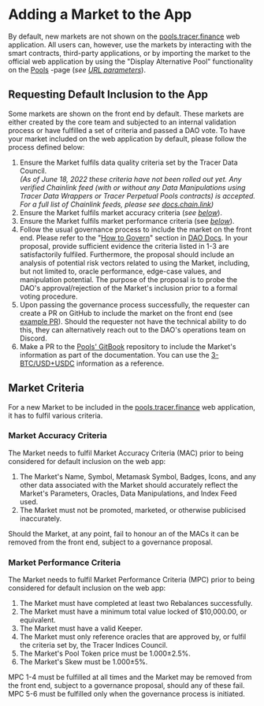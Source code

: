 # Adding a Market to the App

By default, new markets are not shown on the [pools.tracer.finance](https://pools.tracer.finance/) web application. All users can, however, use the markets by interacting with the smart contracts, third-party applications, or by importing the market to the official web application by using the "Display Alternative Pool" functionality on the [Pools](https://pools.tracer.finance/pools/) -page (_see_ [_URL parameters_](../../developer-resources/url-parameters.md)).

## Requesting Default Inclusion to the App

Some markets are shown on the front end by default. These markets are either created by the core team and subjected to an internal validation process or have fulfilled a set of criteria and passed a DAO vote. To have your market included on the web application by default, please follow the process defined below:

1. Ensure the Market fulfils data quality criteria set by the Tracer Data Council.\
   _(As of June 18, 2022 these criteria have not been rolled out yet. Any verified Chainlink feed (with or without any Data Manipulations using Tracer Data Wrappers or Tracer Perpetual Pools contracts) is accepted. For a full list of Chainlink feeds, please see_ [_docs.chain.link_](https://docs.chain.link/docs/arbitrum-price-feeds/)_)_
2. Ensure the Market fulfils market accuracy criteria (_see_ [_below_](adding-a-market-to-the-app.md#market-accuracy-criteria)).
3. Ensure the Market fulfils market performance criteria (see [_below_](adding-a-market-to-the-app.md#undefined)).
4. Follow the usual governance process to include the market on the front end. Please refer to the "[How to Govern](https://dao.docs.tracer.finance/governance/governors#how-to-govern)" section in [DAO Docs](https://app.gitbook.com/o/-MbdsGfc3PEsikGQpmCo/s/c7RWzlPWCpuLBm0Xz4Xw/). In your proposal, provide sufficient evidence the criteria listed in 1-3 are satisfactorily fulfiled. Furthermore, the proposal should include an analysis of potential risk vectors related to using the Market, including, but not limited to, oracle performance, edge-case values, and manipulation potential. The purpose of the proposal is to probe the DAO's approval/rejection of the Market's inclusion prior to a formal voting procedure.
5. Upon passing the governance process successfully, the requester can create a PR on GitHub to include the market on the front end (see [example PR](https://github.com/mycelium-ethereum/perpetual-api/pull/125)). Should the requester not have the technical ability to do this, they can alternatively reach out to the DAO's operations team on Discord.
6. Make a PR to the [Pools' GitBook](https://github.com/tracer-protocol/docs-pools) repository to include the Market's information as part of the documentation. You can use the [3-BTC/USD+USDC](https://pools.docs.tracer.finance/advanced-topics/markets-arbitrum-one/crypto) information as a reference.

## Market Criteria

For a new Market to be included in the [pools.tracer.finance](https://pools.tracer.finance/) web application, it has to fulfil various criteria.

### Market Accuracy Criteria

The Market needs to fulfil Market Accuracy Criteria (MAC) prior to being considered for default inclusion on the web app:

1. The Market's Name, Symbol, Metamask Symbol, Badges, Icons, and any other data associated with the Market should accurately reflect the Market's Parameters, Oracles, Data Manipulations, and Index Feed used.
2. The Market must not be promoted, marketed, or otherwise publicised inaccurately.

Should the Market, at any point, fail to honour an of the MACs it can be removed from the front end, subject to a governance proposal.

### Market Performance Criteria

The Market needs to fulfil Market Performance Criteria (MPC) prior to being considered for default inclusion on the web app:

1. The Market must have completed at least two Rebalances successfully.
2. The Market must have a minimum total value locked of $10,000.00, or equivalent.
3. The Market must have a valid Keeper.
4. The Market must only reference oracles that are approved by, or fulfil the criteria set by, the Tracer Indices Council.
5. The Market's Pool Token price must be 1.000±2.5%.
6. The Market's Skew must be 1.000±5%.

MPC 1-4 must be fulfilled at all times and the Market may be removed from the front end, subject to a governance proposal, should any of these fail. MPC 5-6 must be fulfilled only when the governance process is initiated.
